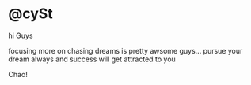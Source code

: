 # @cySt

hi Guys

focusing more on chasing dreams is pretty awsome guys...
pursue your dream always and success will get attracted to you

Chao!
